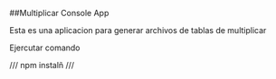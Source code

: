 

##Multiplicar Console App

Esta es una aplicacion para generar archivos de tablas 
de multiplicar

Ejercutar comando

///
npm instalñ
///